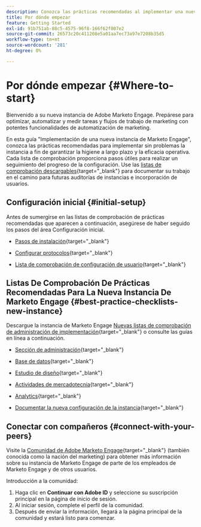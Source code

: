 ```yaml
---
description: Conozca las prácticas recomendadas al implementar una nueva instancia de Marketo Engage. Realizar un seguimiento del rendimiento le ayudará a sacar el máximo partido a Marketo Engage y a configurar su instancia para garantizar la higiene y la eficacia a largo plazo. Como nuevo administrador que navega por una instancia nueva, utilice estas guías para mantenerse centrado y organizado.
title: Por dónde empezar
feature: Getting Started
exl-id: 91b751ab-88c5-4575-96f8-166f62f007e2
source-git-commit: 26573c20c411208e5a01aa7ec73a97e7208b35d5
workflow-type: tm+mt
source-wordcount: '281'
ht-degree: 0%

---
```


# Por dónde empezar {#Where-to-start}

Bienvenido a su nueva instancia de Adobe Marketo Engage. Prepárese para optimizar, automatizar y medir tareas y flujos de trabajo de marketing con potentes funcionalidades de automatización de marketing.

En esta guía &quot;Implementación de una nueva instancia de Marketo Engage&quot;, conozca las prácticas recomendadas para implementar sin problemas la instancia a fin de garantizar la higiene a largo plazo y la eficacia operativa. Cada lista de comprobación proporciona pasos útiles para realizar un seguimiento del progreso de la configuración. Use las [listas de comprobación descargables](/help/marketo/getting-started/implementing-a-new-marketo-engage-instance/assets/adobe-marketo-engage-new-instance-admin-checklist.xlsx){target="_blank"} para documentar su trabajo en el camino para futuras auditorías de instancias e incorporación de usuarios.

## Configuración inicial {#initial-setup}

Antes de sumergirse en las listas de comprobación de prácticas recomendadas que aparecen a continuación, asegúrese de haber seguido los pasos del área Configuración inicial.

* [Pasos de instalación](/help/marketo/getting-started/initial-setup/setup-steps.md){target="_blank"}

* [Configurar protocolos](/help/marketo/getting-started/initial-setup/configure-protocols-for-marketo.md){target="_blank"}

* [Lista de comprobación de configuración de usuario](/help/marketo/getting-started/initial-setup/user-setup.md){target="_blank"}

## Listas De Comprobación De Prácticas Recomendadas Para La Nueva Instancia De Marketo Engage {#best-practice-checklists-new-instance}

Descargue la instancia de Marketo Engage [Nuevas listas de comprobación de administración de implementación](/help/marketo/getting-started/implementing-a-new-marketo-engage-instance/assets/adobe-marketo-engage-new-instance-admin-checklist.xlsx){target="_blank"} o consulte las guías en línea a continuación.

* [Sección de administración](/help/marketo/getting-started/implementing-a-new-marketo-engage-instance/admin-section-checklist.md){target="_blank"}

* [Base de datos](/help/marketo/getting-started/implementing-a-new-marketo-engage-instance/database-checklist.md){target="_blank"}

* [Estudio de diseño](/help/marketo/getting-started/implementing-a-new-marketo-engage-instance/design-studio-checklist.md){target="_blank"}

* [Actividades de mercadotecnia](/help/marketo/getting-started/implementing-a-new-marketo-engage-instance/marketing-activities-checklist.md){target="_blank"}

* [Analytics](/help/marketo/getting-started/implementing-a-new-marketo-engage-instance/analytics-checklist.md){target="_blank"}

* [Documentar la nueva configuración de la instancia](/help/marketo/getting-started/implementing-a-new-marketo-engage-instance/document-your-setup.md){target="_blank"}

## Conectar con compañeros {#connect-with-your-peers}

Visite la [Comunidad de Adobe Marketo Engage](https://nation.marketo.com/){target="_blank"} (también conocida como la nación del marketing) para obtener más información sobre su instancia de Marketo Engage de parte de los empleados de Marketo Engage y de otros usuarios.

Introducción a la comunidad:

1. Haga clic en **Continuar con Adobe ID** y seleccione su suscripción principal en la página de inicio de sesión.
1. Al iniciar sesión, complete el perfil de la comunidad.
1. Después de enviar la información, llegará a la página principal de la comunidad y estará listo para comenzar.

